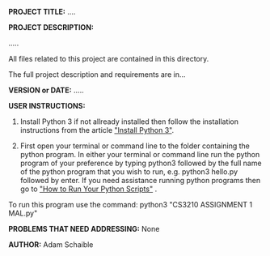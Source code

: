 **PROJECT TITLE:** ....

**PROJECT DESCRIPTION:**

.....

All files related to this project are contained in this directory.

The full project description and requirements are in...

**VERSION or DATE:** .....

**USER INSTRUCTIONS:** 
1) Install Python 3 if not allready installed then follow the installation instructions from the article ["Install Python 3"](https://installpython3.com/).

2) First open your terminal or command line to the folder containing the python program. In either your terminal or command line run the python program of your preference by typing python3 followed by the full name of the python program that you wish to run, e.g. python3 hello.py followed by enter. If you need assistance running python programs then go to ["How to Run Your Python Scripts"](https://realpython.com/run-python-scripts/) .

To run this program use the command:
python3 "CS3210 ASSIGNMENT 1 MAL.py"

**PROBLEMS THAT NEED ADDRESSING:** None

**AUTHOR:** Adam Schaible
